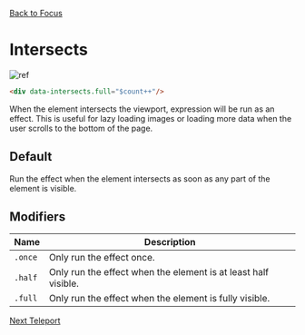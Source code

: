 [Back to Focus](/docs/included-plugins-ui-focus)

# Intersects

![ref](/static/images/intersects.gif)


```html
<div data-intersects.full="$count++"/>
```

When the element intersects the viewport, expression will be run as an effect.  This is useful for lazy loading images or loading more data when the user scrolls to the bottom of the page.

## Default
Run the effect when the element intersects as soon as any part of the element is visible.

## Modifiers

| Name | Description |
| --- | --- |
| `.once` | Only run the effect once. |
| `.half` | Only run the effect when the element is at least half visible. |
| `.full` | Only run the effect when the element is fully visible. |

[Next Teleport](/docs/included-plugins-ui-teleport)
